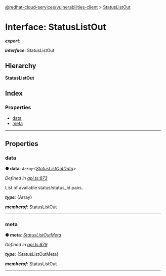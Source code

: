 [@redhat-cloud-services/vulnerabilities-client](../README.md) > [StatusListOut](../interfaces/statuslistout.md)

# Interface: StatusListOut

*__export__*: 

*__interface__*: StatusListOut

## Hierarchy

**StatusListOut**

## Index

### Properties

* [data](statuslistout.md#data)
* [meta](statuslistout.md#meta)

---

## Properties

<a id="data"></a>

###  data

**● data**: *`Array`<[StatusListOutData](statuslistoutdata.md)>*

*Defined in [api.ts:873](https://github.com/RedHatInsights/javascript-clients/blob/master/packages/vulnerabilities/git-api/api.ts#L873)*

List of available status/status\_id pairs.

*__type__*: {Array}

*__memberof__*: StatusListOut

___
<a id="meta"></a>

###  meta

**● meta**: *[StatusListOutMeta](statuslistoutmeta.md)*

*Defined in [api.ts:879](https://github.com/RedHatInsights/javascript-clients/blob/master/packages/vulnerabilities/git-api/api.ts#L879)*

*__type__*: {StatusListOutMeta}

*__memberof__*: StatusListOut

___

